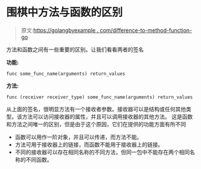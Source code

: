# 围棋中方法与函数的区别

> 原文:[https://golangbyexample . com/difference-to-method-function-go](https://golangbyexample.com/difference-between-method-function-go)

方法和函数之间有一些重要的区别。让我们看看两者的签名

**功能:**

```
func some_func_name(arguments) return_values
```

**方法:**

```
func (receiver receiver_type) some_func_name(arguments) return_values
```

从上面的签名，很明显方法有一个接收者参数。接收器可以是结构或任何其他类型。该方法可以访问接收器的属性，并且可以调用接收器的其他方法。
这是函数和方法之间唯一的区别，但是由于这个原因，它们在提供的功能方面有所不同

*   函数可以用作一阶对象，并且可以传递，而方法不能。
*   方法可用于接收器上的链接，而函数不能用于接收器上的链接。
*   不同的接收器可以存在相同名称的不同方法，但同一包中不能存在两个相同名称的不同函数。